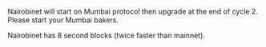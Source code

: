 Nairobinet will start on Mumbai protocol then upgrade at the end of cycle 2. Please start your Mumbai bakers.

Nairobinet has 8 second blocks (twice faster than mainnet).
